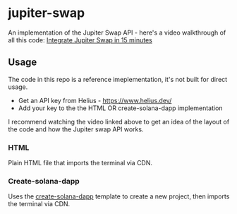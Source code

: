 # jupiter-swap
An implementation of the Jupiter Swap API - here's a video walkthrough of all this code: [Integrate Jupiter Swap in 15 minutes](https://www.youtube.com/watch?v=-LzvOSgR5DU)

## Usage
The code in this repo is a reference imeplementation, it's not built for direct usage.

- Get an API key from Helius - https://www.helius.dev/
- Add your key to the the HTML OR create-solana-dapp implementation

I recommend watching the video linked above to get an idea of the layout of the code and how the Jupiter swap API works.
 
### HTML
Plain HTML file that imports the terminal via CDN. 

### Create-solana-dapp
Uses the [create-solana-dapp](https://github.com/solana-developers/create-solana-dapp) template to create a new project, then imports the terminal via CDN.

